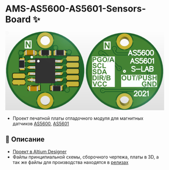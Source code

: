 # AMS-AS5600-AS5601-Sensors-Board ✨
<p align="center"><img src="/Pictures/AS5600_AS5601_Preview.jpg"></p>

* Проект печатной платы отладочного модуля для магнитных датчиков [AS5600](https://github.com/S-LABc/AMS-AS5600-Arduino-Library), [AS5601](https://github.com/S-LABc/AMS-AS5601-Arduino-Library)

## 📃 Описание

* [Проект в Altium Designer](https://github.com/S-LABc/AMS-AS5600-AS5601-Sensors-Board/tree/main/AS5600_AS5601)
* Файлы принципиальной схемы, сборочного чертежа, платы в 3D, а так же файлы для производства находятся в [релизах](https://github.com/S-LABc/AMS-AS5600-AS5601-Sensors-Board/releases)
